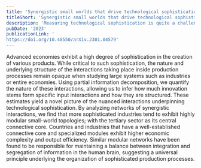 ```yaml
---
title: 'Synergistic small worlds that drive technological sophistication'
titleShort: 'Synergistic small worlds that drive technological sophistication'
description: 'Measuring technological sophistication is quite a challenging problem. In this project, we use the concept of synergistic information as an analogue to economic complementarity between inputs in a production process. Then, we adapt information-theory methods to provide a data-driven framework to measure how complementary are two inputs and to discover the networked structure behind technological sophistication.'
pubDate: '2023'
publicationLink: ' 	
https://doi.org/10.48550/arXiv.2301.04579'
---
```


Advanced economies exhibit a high degree of sophistication in the creation of various products. While critical to such sophistication, the nature and underlying structure of the interactions taking place inside production processes remain opaque when studying large systems such as industries or entire economies. Using partial information decomposition, we quantify the nature of these interactions, allowing us to infer how much innovation stems form specific input interactions and how they are structured. These estimates yield a novel picture of the nuanced interactions underpinning technological sophistication. By analyzing networks of synergistic interactions, we find that more sophisticated industries tend to exhibit highly modular small-world topologies; with the tertiary sector as its central connective core. Countries and industries that have a well-established connective core and specialized modules exhibit higher economic complexity and output efficiency. Similar modular networks have been found to be responsible for maintaining a balance between integration and segregation of information in the human brain, suggesting a universal principle underlying the organization of sophisticated production processes.
